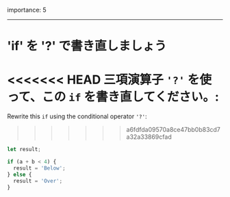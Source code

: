 importance: 5

---

# 'if' を '?' で書き直しましょう

<<<<<<< HEAD
三項演算子 `'?'` を使って、この `if` を書き直してください。:
=======
Rewrite this `if` using the conditional operator `'?'`:
>>>>>>> a6fdfda09570a8ce47bb0b83cd7a32a33869cfad

```js
let result;

if (a + b < 4) {
  result = 'Below';
} else {
  result = 'Over';
}
```
